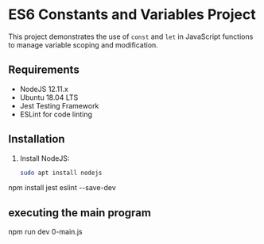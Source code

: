 # ES6 Constants and Variables Project

This project demonstrates the use of `const` and `let` in JavaScript functions to manage variable scoping and modification.

## Requirements
- NodeJS 12.11.x
- Ubuntu 18.04 LTS
- Jest Testing Framework
- ESLint for code linting

## Installation

1. Install NodeJS:
   ```bash
   sudo apt install nodejs
npm install jest eslint --save-dev
## executing the main program
npm run dev 0-main.js

